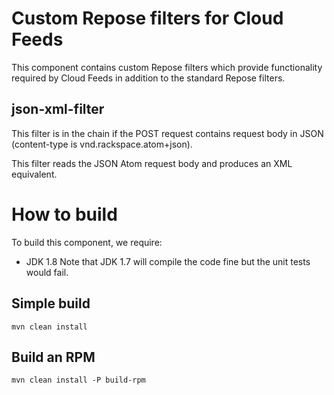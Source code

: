 # Custom Repose filters for Cloud Feeds

This component contains custom Repose filters which provide functionality 
required by Cloud Feeds in addition to the standard Repose filters.

## json-xml-filter
This filter is in the chain if the POST request contains request body in JSON
(content-type is vnd.rackspace.atom+json). 

This filter reads the JSON Atom request body and produces an XML equivalent.

# How to build
To build this component, we require:
* JDK 1.8
Note that JDK 1.7 will compile the code fine but the unit tests would fail.

## Simple build
```mvn clean install```

## Build an RPM
```mvn clean install -P build-rpm```


